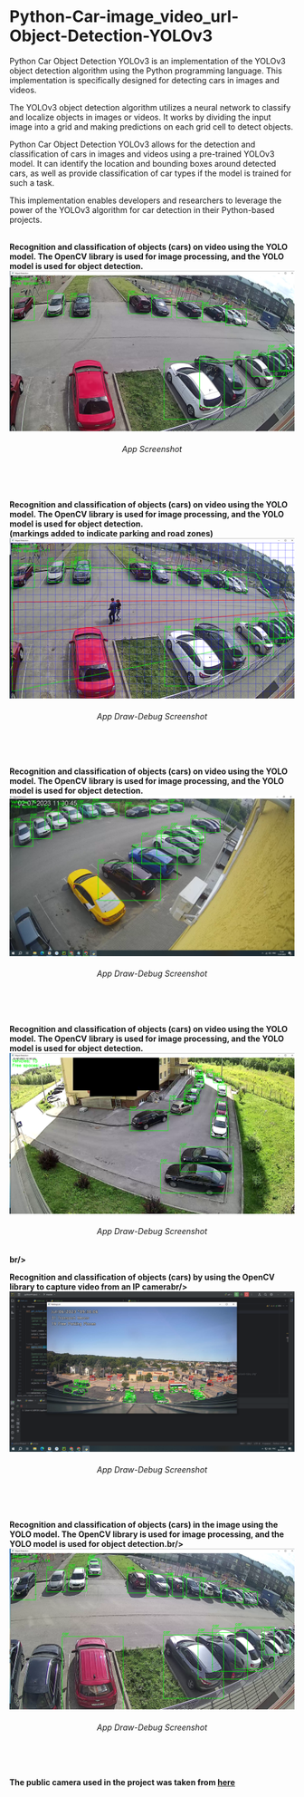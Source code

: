 # Python-Car-image_video_url-Object-Detection-YOLOv3
<p>Python Car Object Detection YOLOv3 is an implementation of the YOLOv3 object detection algorithm using the Python programming language. This implementation is specifically designed for detecting cars in images and videos.

The YOLOv3 object detection algorithm utilizes a neural network to classify and localize objects in images or videos. It works by dividing the input image into a grid and making predictions on each grid cell to detect objects.

Python Car Object Detection YOLOv3 allows for the detection and classification of cars in images and videos using a pre-trained YOLOv3 model. It can identify the location and bounding boxes around detected cars, as well as provide classification of car types if the model is trained for such a task.

This implementation enables developers and researchers to leverage the power of the YOLOv3 algorithm for car detection in their Python-based projects.<br/><br/>






<b>Recognition and classification of objects (cars) on video using the YOLO model. 
The OpenCV library is used for image processing, and the YOLO model is used for object detection.<br/>
![screenshot](https://github.com/evgenyk-nn/Python-Car-image_video_url-Object-Detection-YOLOv3/blob/master/screenshots/screenshot1.png)
<h6 align="center">App Screenshot</h6>
<br/><br/>


<b>Recognition and classification of objects (cars) on video using the YOLO model. The OpenCV library is used for image processing, and the YOLO model is used for object detection.<br/> (markings added to indicate parking and road zones)<br/>
![screenshot](https://github.com/evgenyk-nn/Python-Car-image_video_url-Object-Detection-YOLOv3/blob/master/screenshots/screenshot2.png)
<h6 align="center">App Draw-Debug Screenshot</h6>
<br/><br/>


<b>Recognition and classification of objects (cars) on video using the YOLO model. The OpenCV library is used for image processing, and the YOLO model is used for object detection.<br/>
![screenshot](https://github.com/evgenyk-nn/Python-Car-image_video_url-Object-Detection-YOLOv3/blob/master/screenshots/screenshot3.png)
<h6 align="center">App Draw-Debug Screenshot</h6>
<br/><br/>


<b>Recognition and classification of objects (cars) on video using the YOLO model. The OpenCV library is used for image processing, and the YOLO model is used for object detection.<br/>
![screenshot](https://github.com/evgenyk-nn/Python-Car-image_video_url-Object-Detection-YOLOv3/blob/master/screenshots/screenshot4.png)
<h6 align="center">App Draw-Debug Screenshot</h6>
br/><br/>

<b>Recognition and classification of objects (cars) by using the OpenCV library to capture video from an IP camerabr/>
![screenshot](https://github.com/evgenyk-nn/Python-Car-image_video_url-Object-Detection-YOLOv3/blob/master/screenshots/screenshot5.png)
<h6 align="center">App Draw-Debug Screenshot</h6>
<br/><br/>


<b>Recognition and classification of objects (cars) in the image using the YOLO model. The OpenCV library is used for image processing, and the YOLO model is used for object detection.br/>
![screenshot](https://github.com/evgenyk-nn/Python-Car-image_video_url-Object-Detection-YOLOv3/blob/master/screenshots/screenshot6.png)
<h6 align="center">App Draw-Debug Screenshot</h6>
<br/><br/>


The public camera used in the project was taken from [here](http://68.188.109.50/cgi-bin/camera)

